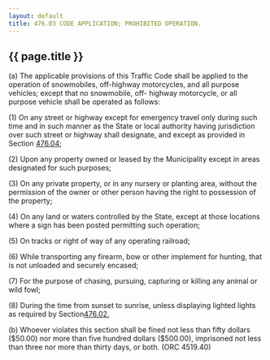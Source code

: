 ```yaml
---
layout: default 
title: 476.03 CODE APPLICATION; PROHIBITED OPERATION.
---
```


{{ page.title }}
----------------

​(a) The applicable provisions of this Traffic Code shall be applied to
the operation of snowmobiles, off-highway motorcycles, and all purpose
vehicles; except that no snowmobile, off- highway motorcycle, or all
purpose vehicle shall be operated as follows:

​(1) On any street or highway except for emergency travel only during
such time and in such manner as the State or local authority having
jurisdiction over such street or highway shall designate, and except as
provided in Section [476.04](28764ec0.html);

​(2) Upon any property owned or leased by the Municipality except in
areas designated for such purposes;

​(3) On any private property, or in any nursery or planting area,
without the permission of the owner or other person having the right to
possession of the property;

​(4) On any land or waters controlled by the State, except at those
locations where a sign has been posted permitting such operation;

​(5) On tracks or right of way of any operating railroad;

​(6) While transporting any firearm, bow or other implement for hunting,
that is not unloaded and securely encased;

​(7) For the purpose of chasing, pursuing, capturing or killing any
animal or wild fowl;

​(8) During the time from sunset to sunrise, unless displaying lighted
lights as required by Section[476.02.](285d45eb.html)

​(b) Whoever violates this section shall be fined not less than fifty
dollars (\$50.00) nor more than five hundred dollars (\$500.00),
imprisoned not less than three nor more than thirty days, or both. (ORC
4519.40)
